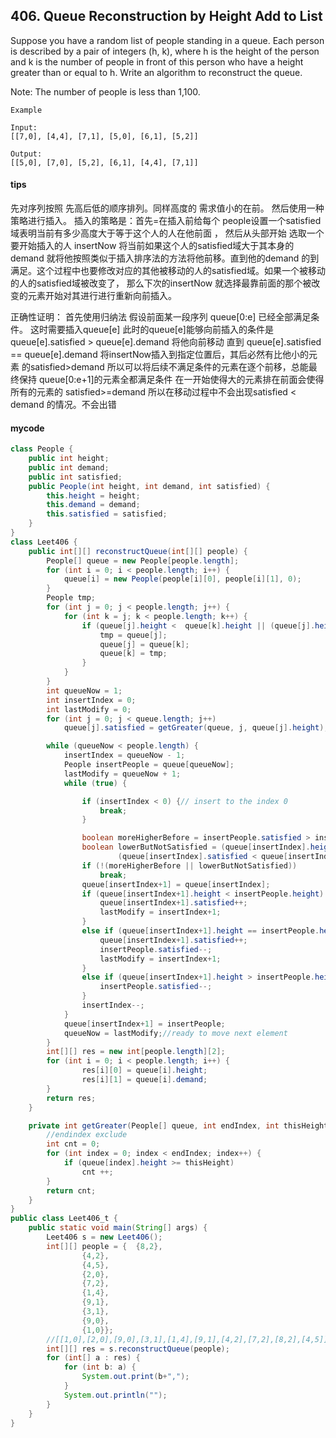 ## 406. Queue Reconstruction by Height Add to List

Suppose you have a random list of people standing in a queue. Each person is described by a pair of integers (h, k), where h is the height of the person and k is the number of people in front of this person who have a height greater than or equal to h. Write an algorithm to reconstruct the queue.

Note:
The number of people is less than 1,100.


```
Example

Input:
[[7,0], [4,4], [7,1], [5,0], [6,1], [5,2]]

Output:
[[5,0], [7,0], [5,2], [6,1], [4,4], [7,1]]
```

#### tips
先对序列按照 先高后低的顺序排列。同样高度的 需求值小的在前。
然后使用一种策略进行插入。
插入的策略是：首先=在插入前给每个 people设置一个satisfied域表明当前有多少高度大于等于这个人的人在他前面 ，
然后从头部开始 选取一个要开始插入的人 insertNow 将当前如果这个人的satisfied域大于其本身的demand 就将他按照类似于插入排序法的方法将他前移。直到他的demand 的到满足。这个过程中也要修改对应的其他被移动的人的satisfied域。如果一个被移动的人的satisfied域被改变了， 那么下次的insertNow 就选择最靠前面的那个被改变的元素开始对其进行进行重新向前插入。

正确性证明：
首先使用归纳法 假设前面某一段序列 queue[0:e] 已经全部满足条件。
这时需要插入queue[e] 此时的queue[e]能够向前插入的条件是 queue[e].satisfied > queue[e].demand
将他向前移动 直到 queue[e].satisfied == queue[e].demand 
将insertNow插入到指定位置后，其后必然有比他小的元素 的satisfied>demand 所以可以将后续不满足条件的元素在逐个前移，总能最终保持 queue[0:e+1]的元素全都满足条件
在一开始使得大的元素排在前面会使得所有的元素的 satisfied>=demand 所以在移动过程中不会出现satisfied < demand 的情况。不会出错



#### mycode
```Java
class People {
    public int height;
    public int demand;
    public int satisfied;
    public People(int height, int demand, int satisfied) {
        this.height = height;
        this.demand = demand;
        this.satisfied = satisfied;
    }
}
class Leet406 {
    public int[][] reconstructQueue(int[][] people) {
        People[] queue = new People[people.length];
        for (int i = 0; i < people.length; i++) {
            queue[i] = new People(people[i][0], people[i][1], 0);
        }
        People tmp;
        for (int j = 0; j < people.length; j++) {
            for (int k = j; k < people.length; k++) {
                if (queue[j].height <  queue[k].height || (queue[j].height == queue[k].height && queue[j].demand > queue[k].demand)) {
                    tmp = queue[j];
                    queue[j] = queue[k];
                    queue[k] = tmp;
                }
            }
        }
        int queueNow = 1;
        int insertIndex = 0;
        int lastModify = 0;
        for (int j = 0; j < queue.length; j++)
            queue[j].satisfied = getGreater(queue, j, queue[j].height);

        while (queueNow < people.length) {
            insertIndex = queueNow - 1;
            People insertPeople = queue[queueNow];
            lastModify = queueNow + 1;
            while (true) {

                if (insertIndex < 0) {// insert to the index 0
                    break;
                }

                boolean moreHigherBefore = insertPeople.satisfied > insertPeople.demand;
                boolean lowerButNotSatisfied = (queue[insertIndex].height < insertPeople.height) &&
                        (queue[insertIndex].satisfied < queue[insertIndex].demand);
                if (!(moreHigherBefore || lowerButNotSatisfied))
                    break;
                queue[insertIndex+1] = queue[insertIndex];
                if (queue[insertIndex+1].height < insertPeople.height) {
                    queue[insertIndex+1].satisfied++;
                    lastModify = insertIndex+1;
                }
                else if (queue[insertIndex+1].height == insertPeople.height) {
                    queue[insertIndex+1].satisfied++;
                    insertPeople.satisfied--;
                    lastModify = insertIndex+1;
                }
                else if (queue[insertIndex+1].height > insertPeople.height){
                    insertPeople.satisfied--;
                }
                insertIndex--;
            }
            queue[insertIndex+1] = insertPeople;
            queueNow = lastModify;//ready to move next element
        }
        int[][] res = new int[people.length][2];
        for (int i = 0; i < people.length; i++) {
                res[i][0] = queue[i].height;
                res[i][1] = queue[i].demand;
        }
        return res;
    }

    private int getGreater(People[] queue, int endIndex, int thisHeight) {
        //endindex exclude
        int cnt = 0;
        for (int index = 0; index < endIndex; index++) {
            if (queue[index].height >= thisHeight)
                cnt ++;
        }
        return cnt;
    }
}
public class Leet406_t {
    public static void main(String[] args) {
        Leet406 s = new Leet406();
        int[][] people = {  {8,2},
                {4,2},
                {4,5},
                {2,0},
                {7,2},
                {1,4},
                {9,1},
                {3,1},
                {9,0},
                {1,0}};
        //[[1,0],[2,0],[9,0],[3,1],[1,4],[9,1],[4,2],[7,2],[8,2],[4,5]]
        int[][] res = s.reconstructQueue(people);
        for (int[] a : res) {
            for (int b: a) {
                System.out.print(b+",");
            }
            System.out.println("");
        }
    }
}
```
